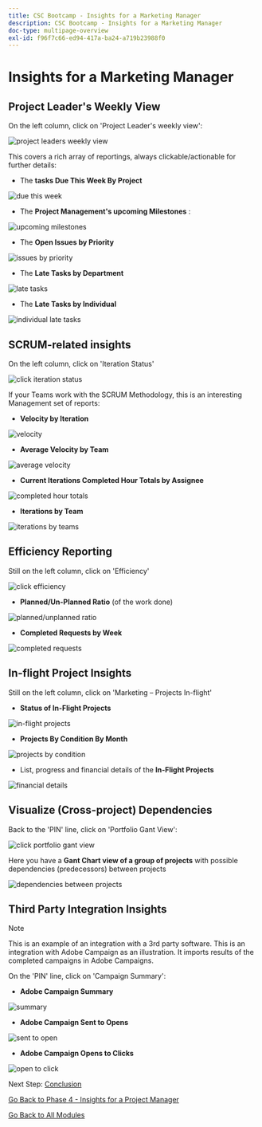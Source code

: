 ```yaml
---
title: CSC Bootcamp - Insights for a Marketing Manager
description: CSC Bootcamp - Insights for a Marketing Manager
doc-type: multipage-overview
exl-id: f96f7c66-ed94-417a-ba24-a719b23988f0
---
```

# Insights for a Marketing Manager

## Project Leader's Weekly View

On the left column, click on 'Project Leader's weekly view':

![project leaders weekly view](./images/weekly-view.png)

This covers a rich array of reportings, always clickable/actionable for further details:

- The **tasks Due This Week By Project**

![due this week](./images/tasks-due.png)

- The **Project Management's upcoming Milestones** :

![upcoming milestones](./images/upcoming-milestones.png)

- The **Open Issues by Priority**

![issues by priority](./images/open-issues.png)

- The **Late Tasks by Department**

![late tasks](./images/late-tasks.png)

- The **Late Tasks by Individual**

![individual late tasks](./images/individual-late-tasks.png)

## SCRUM-related insights

On the left column, click on 'Iteration Status'

![click iteration status](./images/iteration-status.png)

If your Teams work with the SCRUM Methodology, this is an interesting Management set of reports:

- **Velocity by Iteration**

![velocity](./images/velocity.png)

- **Average Velocity by Team**

![average velocity](./images/average-velocity.png)

- **Current Iterations Completed Hour Totals by Assignee**

![completed hour totals](./images/iteration-status.png)

- **Iterations by Team**

![iterations by teams](./images/iterations-by-team.png)

## Efficiency Reporting

Still on the left column, click on 'Efficiency'

![click efficiency](./images/efficiency.png)

- **Planned/Un-Planned Ratio** (of the work done)

![planned/unplanned ratio](./images/planned-unplanned.png)

- **Completed Requests by Week**

![completed requests](./images/completed-requests.png)

## In-flight Project Insights

Still on the left column, click on 'Marketing – Projects In-flight'

- **Status of In-Flight Projects**

![in-flight projects](./images/inflight-projects.png)

- **Projects By Condition By Month**

![projects by condition](./images/project-by-condition.png)

- List, progress and financial details of the **In-Flight Projects**

![financial details](./images/inflights-projects.png)

## Visualize (Cross-project) Dependencies

Back to the 'PIN' line, click on 'Portfolio Gant View':

![click portfolio gant view](./images/gant-view.png)

Here you have a **Gant Chart view of a group of projects** with possible dependencies (predecessors) between projects

![dependencies between projects](./images/gant-chart.png)

## Third Party Integration Insights

>[!NOTE]
>
> This is an example of an integration with a 3rd party software. This is an integration with Adobe Campaign as an illustration. It imports results of the completed campaigns in Adobe Campaigns.

On the 'PIN' line, click on 'Campaign Summary':

- **Adobe Campaign Summary**

![summary](./images/campaign-summary.png)

- **Adobe Campaign Sent to Opens**

![sent to open](./images/sent-to-open.png)

- **Adobe Campaign Opens to Clicks**

![open to click](./images/open-to-click.png)

Next Step: [Conclusion](../../conclusion.md)

[Go Back to Phase 4 - Insights for a Project Manager](./project-manager.md)

[Go Back to All Modules](../../overview.md)
